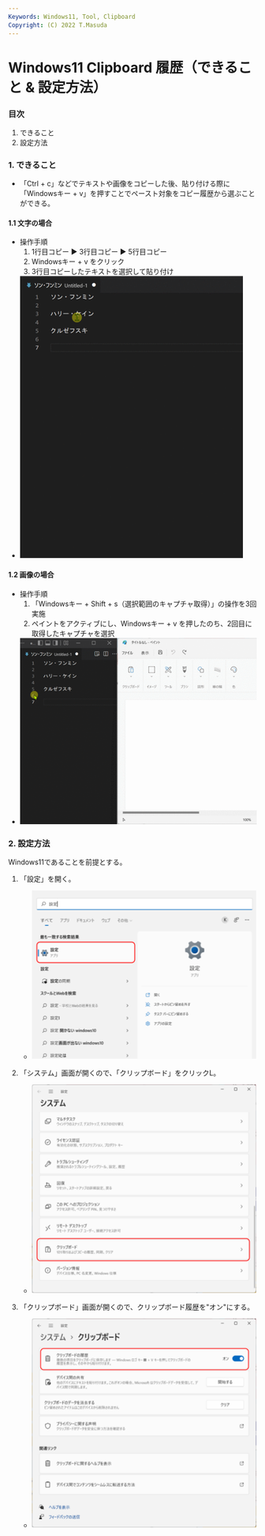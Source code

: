 ```yaml
---
Keywords: Windows11, Tool, Clipboard 
Copyright: (C) 2022 T.Masuda
---
```


# Windows11 Clipboard 履歴（できること & 設定方法）

### 目次

1. できること
2. 設定方法

### 1. できること

* 「Ctrl + c」などでテキストや画像をコピーした後、貼り付ける際に「Windowsキー + v」を押すことでペースト対象をコピー履歴から選ぶことができる。

#### 1.1 文字の場合

* 操作手順
    1. 1行目コピー ▶ 3行目コピー ▶ 5行目コピー
    2. Windowsキー + v をクリック
    3. 3行目コピーしたテキストを選択して貼り付け
* ![Clip_His_gif_1](./ClipHis_gif_1.gif)

#### 1.2 画像の場合

* 操作手順
    1. 「Windowsキー + Shift + s（選択範囲のキャプチャ取得）」の操作を3回実施
    2.  ペイントをアクティブにし、Windowsキー + v を押したのち、2回目に取得したキャプチャを選択
* ![Clip_His_gif_2](./ClipHis_gif_2.gif)

### 2. 設定方法

Windows11であることを前提とする。

1. 「設定」を開く。
    * ![ClipHis_1](./ClipHis_1.drawio.png)

2. 「システム」画面が開くので、「クリップボード」をクリックL。
    * ![ClipHis_2](./ClipHis_2.drawio.png)

3. 「クリップボード」画面が開くので、クリップボード履歴を"オン"にする。
    * ![ClipHis_3](./ClipHis_3.drawio.png)

